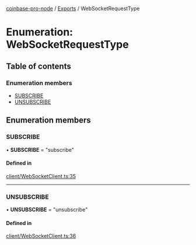 [coinbase-pro-node](../README.md) / [Exports](../modules.md) / WebSocketRequestType

# Enumeration: WebSocketRequestType

## Table of contents

### Enumeration members

- [SUBSCRIBE](websocketrequesttype.md#subscribe)
- [UNSUBSCRIBE](websocketrequesttype.md#unsubscribe)

## Enumeration members

### SUBSCRIBE

• **SUBSCRIBE** = "subscribe"

#### Defined in

[client/WebSocketClient.ts:35](https://github.com/bennycode/coinbase-pro-node/blob/4fcd15c/src/client/WebSocketClient.ts#L35)

---

### UNSUBSCRIBE

• **UNSUBSCRIBE** = "unsubscribe"

#### Defined in

[client/WebSocketClient.ts:36](https://github.com/bennycode/coinbase-pro-node/blob/4fcd15c/src/client/WebSocketClient.ts#L36)

